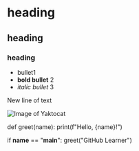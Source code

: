 # heading
## heading
### heading
 - bullet1
 - **bold bullet** 2
 - _italic bullet_ 3
 
 New line of text

![Image of Yaktocat](https://octodex.github.com/images/yaktocat.png)

def greet(name):
    print(f"Hello, {name}!")

if __name__ == "__main__":
    greet("GitHub Learner")

